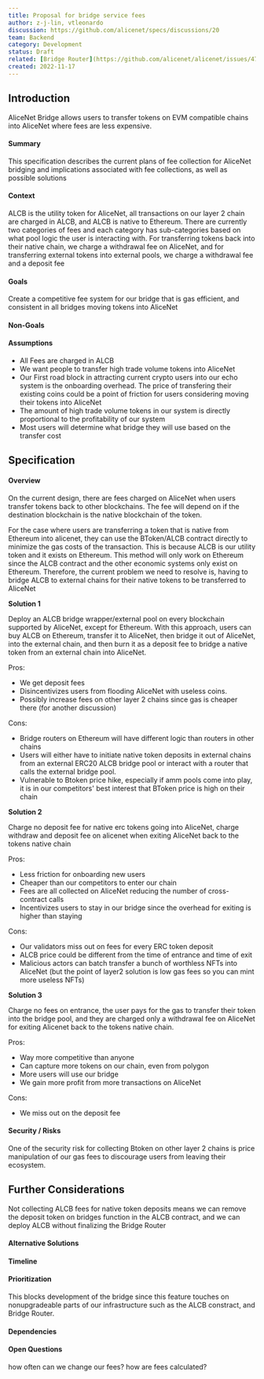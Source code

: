 ```yaml
---
title: Proposal for bridge service fees
author: z-j-lin, vtleonardo
discussion: https://github.com/alicenet/specs/discussions/20
team: Backend
category: Development
status: Draft
related: [Bridge Router](https://github.com/alicenet/alicenet/issues/478) , [Bridge Pool Base](https://github.com/alicenet/specs/pull/16)
created: 2022-11-17
---
```


## Introduction

AliceNet Bridge allows users to transfer tokens on EVM compatible chains into AliceNet where fees are less expensive.

#### Summary

This specification describes the current plans of fee collection for AliceNet bridging and implications associated with fee collections, as well as possible solutions

#### Context

ALCB is the utility token for AliceNet, all transactions on our layer 2 chain are charged in ALCB, and ALCB is native to Ethereum. There are currently two categories of fees and each category has sub-categories based on what pool logic the user is interacting with. For transferring tokens back into their native chain, we charge a withdrawal fee on AliceNet, and for transferring external tokens into external pools, we charge a withdrawal fee and a deposit fee

#### Goals

Create a competitive fee system for our bridge that is gas efficient, and consistent in all bridges moving tokens into AliceNet

#### Non-Goals

#### Assumptions

- All Fees are charged in ALCB
- We want people to transfer high trade volume tokens into AliceNet
- Our First road block in attracting current crypto users into our echo system is the onboarding overhead. The price of transfering their existing coins could be a point of friction for users considering moving their tokens into AliceNet
- The amount of high trade volume tokens in our system is directly proportional to the profitability of our system
- Most users will determine what bridge they will use based on the transfer cost

## Specification

#### Overview

On the current design, there are fees charged on AliceNet when users transfer tokens back to other blockchains. The fee will depend on if the destination blockchain is the native blockchain of the token.

For the case where users are transferring a token that is native from Ethereum into alicenet, they can use the BToken/ALCB contract directly to minimize the gas costs of the transaction. This is because ALCB is our utility token and it exists on Ethereum. This method will only work on Ethereum since the ALCB contract and the other economic systems only exist on Ethereum. Therefore, the current problem we need to resolve is, having to bridge ALCB to external chains for their native tokens to be transferred to AliceNet

**Solution 1**

Deploy an ALCB bridge wrapper/external pool on every blockchain supported by AliceNet, except for Ethereum. With this approach, users can buy ALCB on Ethereum, transfer it to AliceNet, then bridge it out of AliceNet, into the external chain, and then burn it as a deposit fee to bridge a native token from an external chain into AliceNet.

Pros:

- We get deposit fees
- Disincentivizes users from flooding AliceNet with useless coins.
- Possibly increase fees on other layer 2 chains since gas is cheaper there (for another discussion)

Cons:

- Bridge routers on Ethereum will have different logic than routers in other chains
- Users will either have to initiate native token deposits in external chains from an external ERC20 ALCB bridge pool or interact with a router that calls the external bridge pool.
- Vulnerable to Btoken price hike, especially if amm pools come into play, it is in our competitors' best interest that BToken price is high on their chain

**Solution 2**

Charge no deposit fee for native erc tokens going into AliceNet, charge withdraw and deposit fee on alicenet when exiting AliceNet back to the tokens native chain

Pros:

- Less friction for onboarding new users
- Cheaper than our competitors to enter our chain
- Fees are all collected on AliceNet reducing the number of cross-contract calls
- Incentivizes users to stay in our bridge since the overhead for exiting is higher than staying

Cons:

- Our validators miss out on fees for every ERC token deposit
- ALCB price could be different from the time of entrance and time of exit
- Malicious actors can batch transfer a bunch of worthless NFTs into AliceNet (but the point of layer2 solution is low gas fees so you can mint more useless NFTs)

**Solution 3**

Charge no fees on entrance, the user pays for the gas to transfer their token into the bridge pool, and they are charged only a withdrawal fee on AliceNet for exiting Alicenet back to the tokens native chain.

Pros:

- Way more competitive than anyone
- Can capture more tokens on our chain, even from polygon
- More users will use our bridge
- We gain more profit from more transactions on AliceNet

Cons:

- We miss out on the deposit fee

#### Security / Risks

One of the security risk for collecting Btoken on other layer 2 chains is price manipulation of our gas fees to discourage users from leaving their ecosystem.

## Further Considerations

Not collecting ALCB fees for native token deposits means we can remove the deposit token on bridges function in the ALCB contract, and we can deploy ALCB without finalizing the Bridge Router

#### Alternative Solutions

#### Timeline

<!--- Estimated timeline to complete / list any milestones -->

#### Prioritization

This blocks development of the bridge since this feature touches on nonupgradeable parts of our infrastructure such as the ALCB constract, and Bridge Router.

#### Dependencies

<!--- Dependencies on other specs -->

#### Open Questions

how often can we change our fees?
how are fees calculated?
